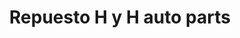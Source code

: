 ---
title: "Repuesto H y H auto parts"
url: /santo-domingo-este/repuesto-h-y-h-auto-parts/
shop: piezas de automóviles
---
